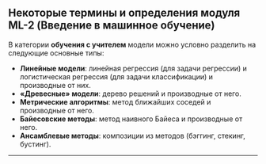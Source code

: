 ## Некоторые термины и определения модуля ML-2 (Введение в машинное обучение) ##

В категории **обучения с учителем** модели можно условно разделить на следующие
основные типы:

- **Линейные модели**: линейная регрессия (для задачи регрессии) и логистическая
регрессия (для задачи классификации) и производные от них.
- **&laquo;Древесные&raquo; модели**: дерево решений и производные от него.
- **Метрические алгоритмы**: метод ближайших соседей и производные от него.
- **Байесовские методы**: метод наивного Байеса и производные от него.
- **Ансамблевые методы**: композиции из методов (бэггинг, стекинг, бустинг).

----
